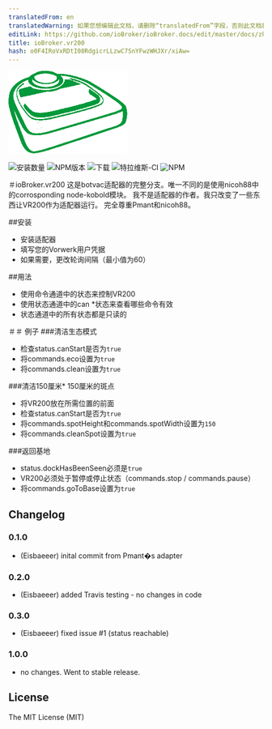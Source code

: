 ```yaml
---
translatedFrom: en
translatedWarning: 如果您想编辑此文档，请删除“translatedFrom”字段，否则此文档将再次自动翻译
editLink: https://github.com/ioBroker/ioBroker.docs/edit/master/docs/zh-cn/adapterref/iobroker.vr200/README.md
title: ioBroker.vr200
hash: o0F4IRoVxRDtI08RdgicrLLzwC7SnYFwzWHJXr/xiAw=
---
```

![商标](../../../en/adapterref/iobroker.vr200/admin/VR200.png)

![安装数量](http://iobroker.live/badges/vr200-stable.svg)
![NPM版本](http://img.shields.io/npm/v/iobroker.vr200.svg)
![下载](https://img.shields.io/npm/dm/iobroker.vr200.svg)
![特拉维斯-CI](https://travis-ci.org/Eisbaeeer/ioBroker.vr200.svg?branch=master)
![NPM](https://nodei.co/npm/iobroker.vr200.png?downloads=true)

＃ioBroker.vr200
这是botvac适配器的完整分支。唯一不同的是使用nicoh88中的corrosponding node-kobold模块。
我不是适配器的作者。我只改变了一些东西让VR200作为适配器运行。
完全尊重Pmant和nicoh88。

##安装
 - 安装适配器
 - 填写您的Vorwerk用户凭据
 - 如果需要，更改轮询间隔（最小值为60）

##用法
 - 使用命令通道中的状态来控制VR200
 - 使用状态通道中的can *状态来查看哪些命令有效
 - 状态通道中的所有状态都是只读的

＃＃ 例子
###清洁生态模式
 - 检查status.canStart是否为```true```
 - 将commands.eco设置为```true```
 - 将commands.clean设置为```true```

###清洁150厘米* 150厘米的斑点
 - 将VR200放在所需位置的前面
 - 检查status.canStart是否为```true```
 - 将commands.spotHeight和commands.spotWidth设置为```150```
 - 将commands.cleanSpot设置为```true```

###返回基地
 -  status.dockHasBeenSeen必须是```true```
 -  VR200必须处于暂停或停止状态（commands.stop / commands.pause）
 - 将commands.goToBase设置为```true```

## Changelog

### 0.1.0
- (Eisbaeeer) inital commit from Pmant�s adapter
### 0.2.0
- (Eisbaeeer) added Travis testing - no changes in code
### 0.3.0
- (Eisbaeeer) fixed issue #1 (status reachable)
### 1.0.0
- no changes. Went to stable release.

## License
The MIT License (MIT)